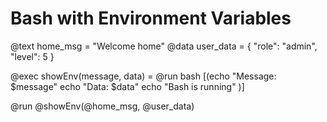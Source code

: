 # Bash with Environment Variables

@text home_msg = "Welcome home"
@data user_data = { "role": "admin", "level": 5 }

@exec showEnv(message, data) = @run bash [(echo "Message: $message"
  echo "Data: $data"
  echo "Bash is running"
)]

@run @showEnv(@home_msg, @user_data)